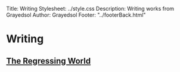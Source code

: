 Title: Writing
Stylesheet: ../style.css
Description: Writing works from Grayedsol
Author: Grayedsol
Footer: "../footerBack.html"

# Writing

## [The Regressing World](./TheRegressingWorld)